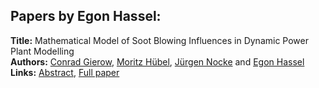 <h2>Papers by Egon Hassel:</h2>
<p>
<b>Title:</b> Mathematical Model of Soot Blowing Influences in Dynamic Power Plant Modelling<br />
<b>Authors:</b> <a href="../authors/author_106.html">Conrad Gierow</a>, <a href="../authors/author_143.html">Moritz Hübel</a>, <a href="../authors/author_214.html">Jürgen Nocke</a> and <a href="../authors/author_126.html">Egon Hassel</a><br />
<b>Links:</b> <a href="../abstracts/abstract_76.pdf">Abstract</a>, <a href="../submissions/ecp15118707_GierowHubelNockeHassel.pdf">Full paper</a>
</p>